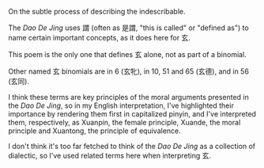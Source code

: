 On the subtle process
of describing the indescribable.

The _Dao De Jing_ uses 謂
(often as 是謂,
"this is called"
or "defined as")
to name certain important concepts,
as it does here for 玄.

This poem is the only one
that defines 玄 alone,
not as part of a binomial.

Other named 玄 binomials
are in 6 (玄牝),
in 10, 51 and 65 (玄德),
and in 56 (玄同).

I think these terms
are key principles
of the moral arguments
presented in the _Dao De Jing_,
so in my English interpretation,
I've highlighted their importance
by rendering them first
in capitalized pinyin,
and I've interpreted them,
respectively,
as Xuanpin,
the female principle,
Xuande,
the moral principle
and Xuantong,
the principle of equivalence.

I don't think
it's too far fetched
to think of the _Dao De Jing_
as a collection of dialectic,
so I've used related terms here
when interpreting 玄.
